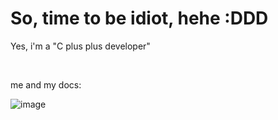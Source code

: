 # So, time to be idiot, hehe :DDD
Yes, i'm a "C plus plus developer"

<br />

me and my docs:

![image](https://github.com/user-attachments/assets/059939d0-250e-4f60-8b25-279445aaae56)

